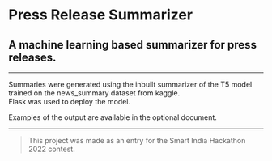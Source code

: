 # Press Release Summarizer
## A machine learning based summarizer for press releases.</h>

____

<p> Summaries were generated using the inbuilt summarizer of the T5 model trained on the news_summary dataset from kaggle.<br>
Flask was used to deploy the model.
</p>

<p> Examples of the output are available in the optional document.</p>

____
> This project was made as an entry for the Smart India Hackathon 2022 contest.</h>
